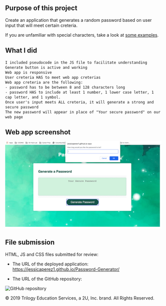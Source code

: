 ## Purpose of this project

Create an application that generates a random password based on user input that will meet certain creteria.

If you are unfamiliar with special characters, take a look at [some examples](https://www.owasp.org/index.php/Password_special_characters).

## What I did

```
I included pseudocode in the JS file to facilitate understanding
Generate button is active and working
Web app is responsive
User creteria HAS to meet web app creterias
Web app creteria are the following:
- password has to be between 8 and 128 characters long
- password HAS to include at least 1 number, 1 lower case letter, 1 cap letter, and 1 symbol.
Once user's input meets ALL creteria, it will generate a strong and secure password
The new password will appear in place of "Your secure password" on our web page
```

## Web app screenshot

![web page screenshot](PasswordGeneratorScreenshot.png)

## File submission

HTML, JS and CSS files submitted for review:

- The URL of the deployed application:
  https://jessicaperez1.github.io/Password-Generator/

- The URL of the GitHub repository:

![GitHub repository](https://github.com/JessicaPerez1/Password-Generator.git)

© 2019 Trilogy Education Services, a 2U, Inc. brand. All Rights Reserved.
